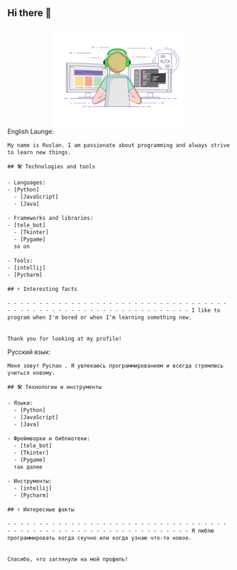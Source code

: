 ## Hi there 👋
<div id="header" align="center">
  <img src="https://raw.githubusercontent.com/devSouvik/devSouvik/master/gif3.gif" width="300",height="200"/>
</div>
English Launge:

    My name is Ruslan. I am passionate about programming and always strive to learn new things. 
  
    ## 🛠️ Technologies and tools
    
    - Languages:
    - [Python]
      - [JavaScript]
      - [Java]
    
    - Frameworks and libraries:
    - [tele_bot]
      - [Tkinter]
      - [Pygame]
      so on
    
    - Tools:
    - [intellij]
    - [Pycharm]
    
    ## ⚡ Interesting facts
    
    - - - - - - - - - - - - - - - - - - - - - - - - - - - - - - - - - - - - - - - - - - - - - - - - - - - - - - - - - - - - - - - - I like to program when I'm bored or when I'm learning something new.
    
    
    Thank you for looking at my profile!
Русский язык:

    Меня зовут Руслан . Я увлекаюсь программированием и всегда стремлюсь учиться новому. 
  
    ## 🛠️ Технологии и инструменты
    
    - Языки: 
      - [Python]
      - [JavaScript]
      - [Java]
    
    - Фреймворки и библиотеки:
      - [tele_bot]
      - [Tkinter]
      - [Pygame]
      так далее
    
    - Инструменты:
      - [intellij]
      - [Pycharm]
    
    ## ⚡ Интересные факты
    
    - - - - - - - - - - - - - - - - - - - - - - - - - - - - - - - - - - - - - - - - - - - - - - - - - - - - - - - - - - - - - - - - Я люблю  программировать когда скучно или когда узнаю что-то новое.
    
    
    Спасибо, что заглянули на мой профиль! 
  


